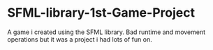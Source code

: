 # SFML-library-1st-Game-Project

A game i created using the SFML library. Bad runtime and movement operations but it was a project i had lots of fun on.
